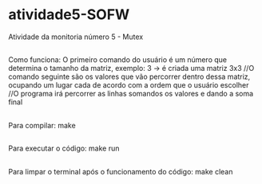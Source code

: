 # atividade5-SOFW
Atividade da monitoria número 5 - Mutex

##

Como funciona:
  O primeiro comando do usuário é um número que determina o tamanho da matriz, exemplo: 3 -> é criada uma matriz 3x3
  //O comando seguinte são os valores que vão percorrer dentro dessa matriz, ocupando um lugar cada de acordo com a ordem que o usuário escolher
  //O programa irá percorrer as linhas somandos os valores e dando a soma final
  
##
Para compilar: make
  
##
Para executar o código:
  make run
##
Para limpar o terminal após o funcionamento do código:
  make clean
